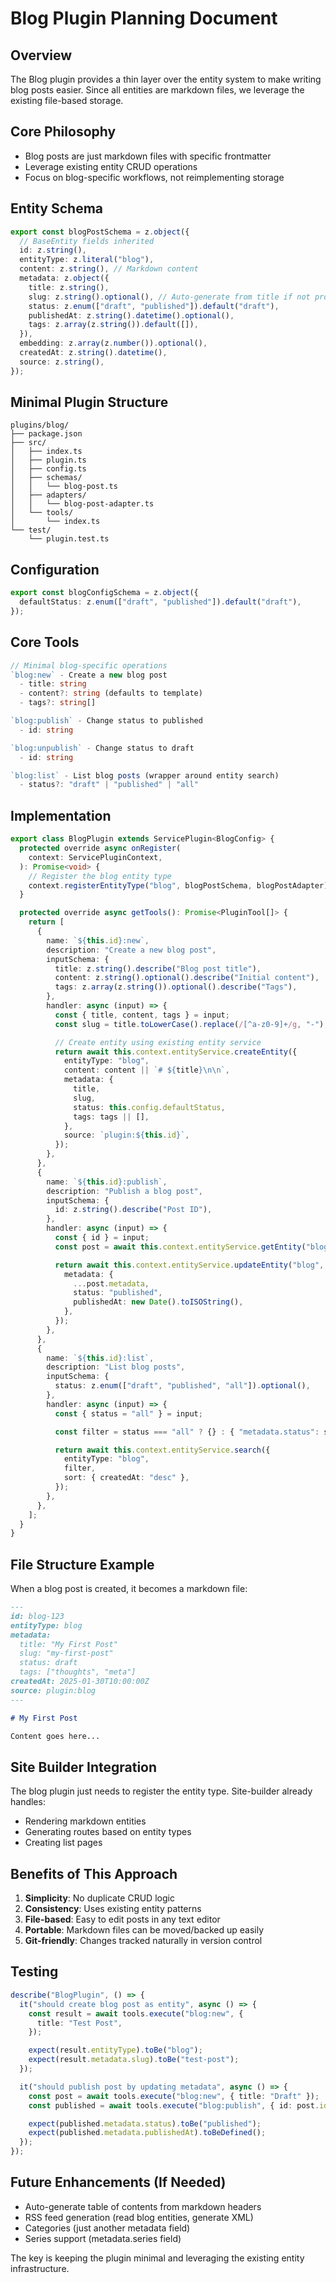 # Blog Plugin Planning Document

## Overview

The Blog plugin provides a thin layer over the entity system to make writing blog posts easier. Since all entities are markdown files, we leverage the existing file-based storage.

## Core Philosophy

- Blog posts are just markdown files with specific frontmatter
- Leverage existing entity CRUD operations
- Focus on blog-specific workflows, not reimplementing storage

## Entity Schema

```typescript
export const blogPostSchema = z.object({
  // BaseEntity fields inherited
  id: z.string(),
  entityType: z.literal("blog"),
  content: z.string(), // Markdown content
  metadata: z.object({
    title: z.string(),
    slug: z.string().optional(), // Auto-generate from title if not provided
    status: z.enum(["draft", "published"]).default("draft"),
    publishedAt: z.string().datetime().optional(),
    tags: z.array(z.string()).default([]),
  }),
  embedding: z.array(z.number()).optional(),
  createdAt: z.string().datetime(),
  source: z.string(),
});
```

## Minimal Plugin Structure

```
plugins/blog/
├── package.json
├── src/
│   ├── index.ts
│   ├── plugin.ts
│   ├── config.ts
│   ├── schemas/
│   │   └── blog-post.ts
│   ├── adapters/
│   │   └── blog-post-adapter.ts
│   └── tools/
│       └── index.ts
└── test/
    └── plugin.test.ts
```

## Configuration

```typescript
export const blogConfigSchema = z.object({
  defaultStatus: z.enum(["draft", "published"]).default("draft"),
});
```

## Core Tools

```typescript
// Minimal blog-specific operations
`blog:new` - Create a new blog post
  - title: string
  - content?: string (defaults to template)
  - tags?: string[]

`blog:publish` - Change status to published
  - id: string

`blog:unpublish` - Change status to draft
  - id: string

`blog:list` - List blog posts (wrapper around entity search)
  - status?: "draft" | "published" | "all"
```

## Implementation

```typescript
export class BlogPlugin extends ServicePlugin<BlogConfig> {
  protected override async onRegister(
    context: ServicePluginContext,
  ): Promise<void> {
    // Register the blog entity type
    context.registerEntityType("blog", blogPostSchema, blogPostAdapter);
  }

  protected override async getTools(): Promise<PluginTool[]> {
    return [
      {
        name: `${this.id}:new`,
        description: "Create a new blog post",
        inputSchema: {
          title: z.string().describe("Blog post title"),
          content: z.string().optional().describe("Initial content"),
          tags: z.array(z.string()).optional().describe("Tags"),
        },
        handler: async (input) => {
          const { title, content, tags } = input;
          const slug = title.toLowerCase().replace(/[^a-z0-9]+/g, "-");

          // Create entity using existing entity service
          return await this.context.entityService.createEntity({
            entityType: "blog",
            content: content || `# ${title}\n\n`,
            metadata: {
              title,
              slug,
              status: this.config.defaultStatus,
              tags: tags || [],
            },
            source: `plugin:${this.id}`,
          });
        },
      },
      {
        name: `${this.id}:publish`,
        description: "Publish a blog post",
        inputSchema: {
          id: z.string().describe("Post ID"),
        },
        handler: async (input) => {
          const { id } = input;
          const post = await this.context.entityService.getEntity("blog", id);

          return await this.context.entityService.updateEntity("blog", id, {
            metadata: {
              ...post.metadata,
              status: "published",
              publishedAt: new Date().toISOString(),
            },
          });
        },
      },
      {
        name: `${this.id}:list`,
        description: "List blog posts",
        inputSchema: {
          status: z.enum(["draft", "published", "all"]).optional(),
        },
        handler: async (input) => {
          const { status = "all" } = input;

          const filter = status === "all" ? {} : { "metadata.status": status };

          return await this.context.entityService.search({
            entityType: "blog",
            filter,
            sort: { createdAt: "desc" },
          });
        },
      },
    ];
  }
}
```

## File Structure Example

When a blog post is created, it becomes a markdown file:

```markdown
---
id: blog-123
entityType: blog
metadata:
  title: "My First Post"
  slug: "my-first-post"
  status: draft
  tags: ["thoughts", "meta"]
createdAt: 2025-01-30T10:00:00Z
source: plugin:blog
---

# My First Post

Content goes here...
```

## Site Builder Integration

The blog plugin just needs to register the entity type. Site-builder already handles:

- Rendering markdown entities
- Generating routes based on entity types
- Creating list pages

## Benefits of This Approach

1. **Simplicity**: No duplicate CRUD logic
2. **Consistency**: Uses existing entity patterns
3. **File-based**: Easy to edit posts in any text editor
4. **Portable**: Markdown files can be moved/backed up easily
5. **Git-friendly**: Changes tracked naturally in version control

## Testing

```typescript
describe("BlogPlugin", () => {
  it("should create blog post as entity", async () => {
    const result = await tools.execute("blog:new", {
      title: "Test Post",
    });

    expect(result.entityType).toBe("blog");
    expect(result.metadata.slug).toBe("test-post");
  });

  it("should publish post by updating metadata", async () => {
    const post = await tools.execute("blog:new", { title: "Draft" });
    const published = await tools.execute("blog:publish", { id: post.id });

    expect(published.metadata.status).toBe("published");
    expect(published.metadata.publishedAt).toBeDefined();
  });
});
```

## Future Enhancements (If Needed)

- Auto-generate table of contents from markdown headers
- RSS feed generation (read blog entities, generate XML)
- Categories (just another metadata field)
- Series support (metadata.series field)

The key is keeping the plugin minimal and leveraging the existing entity infrastructure.
